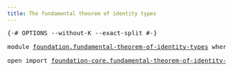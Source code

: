 ```yaml
---
title: The fundamental theorem of identity types
---
```


<pre class="Agda"><a id="67" class="Symbol">{-#</a> <a id="71" class="Keyword">OPTIONS</a> <a id="79" class="Pragma">--without-K</a> <a id="91" class="Pragma">--exact-split</a> <a id="105" class="Symbol">#-}</a>

<a id="110" class="Keyword">module</a> <a id="117" href="foundation.fundamental-theorem-of-identity-types.html" class="Module">foundation.fundamental-theorem-of-identity-types</a> <a id="166" class="Keyword">where</a>

<a id="173" class="Keyword">open</a> <a id="178" class="Keyword">import</a> <a id="185" href="foundation-core.fundamental-theorem-of-identity-types.html" class="Module">foundation-core.fundamental-theorem-of-identity-types</a> <a id="239" class="Keyword">public</a>
</pre>